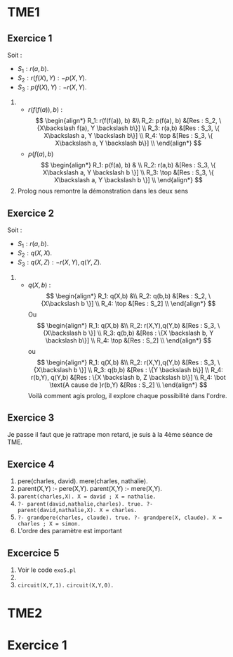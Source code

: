 # TME1
## Exercice 1
Soit : 
- $S_1 : r(a,b).$
- $S_2 : r(f(X), Y) :- p(X,Y).$
- $S_3 : p(f(X), Y) :- r(X,Y).$
1) * $r(f(f(a)), b)$ :
    $$
    \begin{align*}
    R_1: r(f(f(a)), b) &\\
    R_2: p(f(a), b) &[Res : S_2, \{X\backslash f(a), Y \backslash b\}] \\
    R_3: r(a,b) &[Res : S_3, \{ X\backslash a, Y \backslash b\}] \\
    R_4: \top &[Res : S_3, \{ X\backslash a, Y \backslash b\}] \\
    \end{align*}
    $$
   * $p(f(a), b)$
    $$
    \begin{align*}
        R_1: p(f(a), b) & \\
        R_2: r(a,b) &[Res : S_3, \{ X\backslash a, Y \backslash b \}] \\
        R_3: \top &[Res : S_3, \{ X\backslash a, Y \backslash b \}] \\
    \end{align*}
    $$
2) Prolog nous remontre la démonstration dans les deux sens

## Exercice 2 
Soit : 
- $S_1 : r(a,b).$
- $S_2 : q(X, X).$
- $S_3 : q(X, Z) :- r(X,Y), q(Y,Z).$
1) * $q(X,b)$ :
    $$
    \begin{align*}
        R_1: q(X,b) &\\
        R_2: q(b,b) &[Res : S_2, \{X\backslash b \}] \\
        R_4: \top &[Res : S_2] \\
    \end{align*}
    $$
    Ou
    $$
    \begin{align*}
        R_1: q(X,b) &\\
        R_2: r(X,Y),q(Y,b) &[Res : S_3, \{X\backslash b \}] \\
        R_3: q(b,b) &[Res : \{X \backslash b, Y \backslash b\}] \\
        R_4: \top &[Res : S_2] \\
    \end{align*}
    $$
    ou
        $$
    \begin{align*}
        R_1: q(X,b) &\\
        R_2: r(X,Y),q(Y,b) &[Res : S_3, \{X\backslash b \}] \\
        R_3: q(b,b)         &[Res : \{Y \backslash b\}] \\
        R_4: r(b,Y), q(Y,b) &[Res : \{X \backslash b, Z \backslash b\}] \\
        R_4: \bot \text{A cause de }r(b,Y)      &[Res : S_2] \\
    \end{align*}
    $$
Voilà comment agis prolog, il explore chaque possibilité dans l'ordre.

## Exercice 3
Je passe il faut que je rattrape mon retard, je suis à la 4ème séance de TME.

## Exercice 4
1) pere(charles, david).
    mere(charles, nathalie).
2) parent(X,Y) :- pere(X,Y).
    parent(X,Y) :- mere(X,Y).
3)  `parent(charles,X).
    X = david ;
    X = nathalie.`
4) `?- parent(david,nathalie,charles).
    true.
    ?- parent(david,nathalie,X).
    X = charles.`
5) `?- grandpere(charles, claude).
    true.
    ?- grandpere(X, claude).
    X = charles ;
    X = simon.`
6) L'ordre des paramètre est important 

## Excercice 5
1) Voir le code `exo5.pl`
2) 
4) `circuit(X,Y,1).` 
   `circuit(X,Y,0).`

# TME2
# Exercice 1
